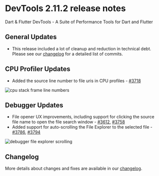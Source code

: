 # DevTools 2.11.2 release notes

Dart & Flutter DevTools - A Suite of Performance Tools for Dart and Flutter

## General Updates
* This release included a lot of cleanup and reduction in technical debt. Please see our
[changelog](https://github.com/flutter/devtools/blob/master/CHANGELOG.md) for a detailed list of commits.

## CPU Profiler Updates
* Added the source line number to file uris in CPU profiles - [#3718](https://github.com/flutter/devtools/pull/3718)

![cpu stack frame line numbers]({{site.url}}/development/tools/devtools/release-notes/images-2.11.2/image1.png "cpu stack frame line numbers")

## Debugger Updates
* File opener UX improvements, including support for clicking the source file name to open the file search window - [#3612](https://github.com/flutter/devtools/pull/3612), [#3758](https://github.com/flutter/devtools/pull/3758)
* Added support for auto-scrolling the File Explorer to the selected file - [#3786](https://github.com/flutter/devtools/pull/3786), [#3794](https://github.com/flutter/devtools/pull/3794)

![debugger file explorer scrolling]({{site.url}}/development/tools/devtools/release-notes/images-2.11.2/image2.gif "debugger file explorer scrolling")

## Changelog
More details about changes and fixes are available in our
[changelog](https://github.com/flutter/devtools/blob/master/CHANGELOG.md).
